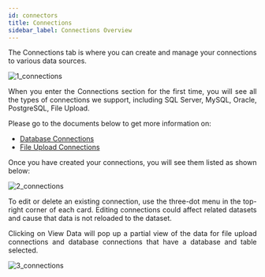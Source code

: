 ```yaml
---
id: connectors
title: Connections
sidebar_label: Connections Overview
---
```


<div style="text-align: justify">

The Connections tab is where you can create and manage your connections to various data sources.

![1_connections](https://s3.amazonaws.com/cdn.qrvey.com/documentation_assets/ui-docs/datasets/3.4.2.4_connectors/1_Connections.png#thumbnail-60)

When you enter the Connections section for the first time, you will see all the types of connections we support, including SQL Server, MySQL, Oracle, PostgreSQL, File Upload. 

Please go to the documents below to get more information on:
* [Database Connections](ui-docs/datasets/databases.md)
* [File Upload Connections](ui-docs/datasets/csv.md) 

Once you have created your connections, you will see them listed as shown below:

![2_connections](https://s3.amazonaws.com/cdn.qrvey.com/documentation_assets/ui-docs/datasets/3.4.2.4_connectors/2_Connections.png#thumbnail)

To edit or delete an existing connection, use the three-dot menu in the top-right corner of each card. Editing connections could affect related datasets and cause that data is not reloaded to the dataset. 

Clicking on View Data will pop up a partial view of the data for file upload connections and database connections that have a database and table selected.  

![3_connections](https://s3.amazonaws.com/cdn.qrvey.com/documentation_assets/ui-docs/datasets/3.4.2.4_connectors/3_Connections.png#thumbnail-80)






